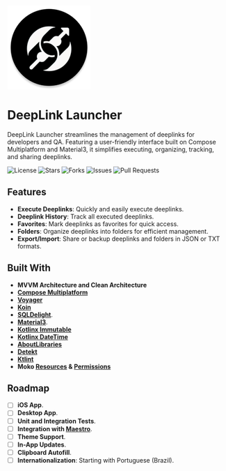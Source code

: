 ![DeepLink Launcher Logo](androidApp/src/main/res/mipmap-xxxhdpi/ic_launcher_round.webp)

# DeepLink Launcher

DeepLink Launcher streamlines the management of deeplinks for developers and QA. Featuring a user-friendly interface built on Compose Multiplatform and Material3, it simplifies executing, organizing, tracking, and sharing deeplinks.

![License](https://img.shields.io/github/license/FelipeKoga/deeplink-launcher)
![Stars](https://img.shields.io/github/stars/FelipeKoga/deeplink-launcher)
![Forks](https://img.shields.io/github/forks/FelipeKoga/deeplink-launcher)
![Issues](https://img.shields.io/github/issues/FelipeKoga/deeplink-launcher)
![Pull Requests](https://img.shields.io/github/issues-pr/FelipeKoga/deeplink-launcher)

## Features

- **Execute Deeplinks**: Quickly and easily execute deeplinks.
- **Deeplink History**: Track all executed deeplinks.
- **Favorites**: Mark deeplinks as favorites for quick access.
- **Folders**: Organize deeplinks into folders for efficient management.
- **Export/Import**: Share or backup deeplinks and folders in JSON or TXT formats.

## Built With

- **MVVM Architecture and Clean Architecture**
- **[Compose Multiplatform](https://github.com/JetBrains/compose-jb)**
- **[Voyager](https://github.com/halilozercan/voyager)**
- **[Koin](https://insert-koin.io/)**
- **[SQLDelight](https://cashapp.github.io/sqldelight/)**.
- **[Material3](https://m3.material.io/)**.
- **[Kotlinx Immutable](https://github.com/Kotlin/kotlinx.collections.immutable)**
- **[Kotlinx DateTime](https://github.com/Kotlin/kotlinx-datetime)**
- **[AboutLibraries](https://github.com/mikepenz/AboutLibraries)**
- **[Detekt](https://github.com/detekt/detekt)**
- **[Ktlint](https://github.com/pinterest/ktlint)**
- **Moko [Resources](https://github.com/icerockdev/moko-resources) & [Permissions](https://github.com/icerockdev/moko-permissions)**

## Roadmap

- [ ] **iOS App**.
- [ ] **Desktop App**.
- [ ] **Unit and Integration Tests**.
- [ ] **Integration with [Maestro](https://github.com/FelipeKoga/maestro)**.
- [ ] **Theme Support**.
- [ ] **In-App Updates**.
- [ ] **Clipboard Autofill**.
- [ ] **Internationalization**: Starting with Portuguese (Brazil).

